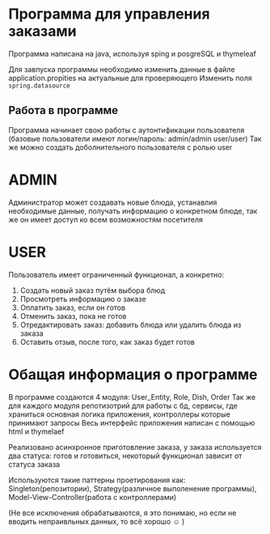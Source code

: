 # Программа для управления заказами

Программа написана на java, используя sping и posgreSQL и thymeleaf

Для завпуска программы необходимо изменить данные в файле application.propities на актуальные для проверяющего
Изменить поля ```spring.datasource```

## Работа в программе
Программа начинает свою работы с аутонтификации пользователя (базовые пользователи имеют логин/пароль: admin/admin user/user)
Так же можно создать доболнительного пользователя с ролью user

# ADMIN
Администратор может создавать новые блюда, устанавлия необходимые данные, получать информацию о конкретном блюде, так же он имеет доступ ко всем возможностям посетителя

# USER
Пользователь имеет ограниченный функционал, а конкретно:
 1) Создать новый заказ путём выбора блюд
 2) Просмотреть информацию о заказе
 3) Оплатить заказ, если он готов
 4) Отменить заказ, пока не готов
 5) Отредактировать заказ: добавить блюда или удалить блюда из заказа
 7) Оставить отзыв, после того, как заказ будет готов

# Обащая информация о программе
В программе создаются 4 модуля: User_Entity, Role, Dish, Order
Так же для каждого модуля репотизотрий для работы с бд, сервисы, где храниться основная логика приложения, контроллеры которые принимают запросы
Весь интерфейс приложения написан с помощью html и thymelaef

Реализовано асинхронное приготовление заказа, у заказа используется два статуса: готов и готовиться, некоторый функционал зависит от статуса заказа

Используются такие паттерны проетирования как: Singleton(репозитории), Strategy(различное выполенение программы), Model-View-Controller(работа с контроллерами)

(Не все исключения обрабатываются, я это понимаю, но если не вводить непраивльных данных, то всё хорошо ☺️ )




